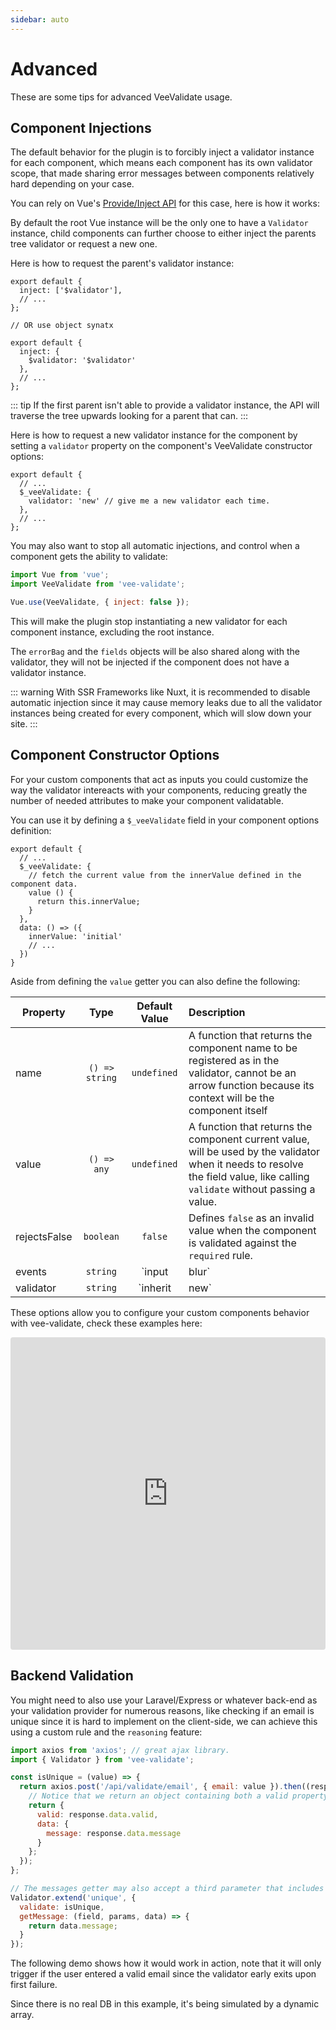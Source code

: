 ```yaml
---
sidebar: auto
---
```


# Advanced

These are some tips for advanced VeeValidate usage.

## Component Injections

The default behavior for the plugin is to forcibly inject a validator instance for each component, which means each component has its own validator scope, that made sharing error messages between components relatively hard depending on your case.

You can rely on Vue's [Provide/Inject API](https://vuejs.org/v2/api/#provide-inject) for this case, here is how it works:

By default the root Vue instance will be the only one to have a `Validator` instance, child components can further choose to either inject the parents tree validator or request a new one.

Here is how to request the parent's validator instance:

```js{2,9-11}
export default {
  inject: ['$validator'],
  // ...
};

// OR use object synatx

export default {
  inject: {
    $validator: '$validator'
  },
  // ...
};
```

::: tip
  If the first parent isn't able to provide a validator instance, the API will traverse the tree upwards looking for a parent that can.
:::

Here is how to request a new validator instance for the component by setting a `validator` property on the component's VeeValidate constructor options:

```js{4}
export default {
  // ...
  $_veeValidate: {
    validator: 'new' // give me a new validator each time.
  },
  // ...
};
```

You may also want to stop all automatic injections, and control when a component gets the ability to validate:

```js
import Vue from 'vue';
import VeeValidate from 'vee-validate';

Vue.use(VeeValidate, { inject: false });
```

This will make the plugin stop instantiating a new validator for each component instance, excluding the root instance.

The `errorBag` and the `fields` objects will be also shared along with the validator, they will not be injected if the component does not have a validator instance.

::: warning
    With SSR Frameworks like Nuxt, it is recommended to disable automatic injection since it may cause memory leaks due to all the validator instances being created for every component, which will slow down your site.
:::

## Component Constructor Options

For your custom components that act as inputs you could customize the way the validator intereacts with your components, reducing greatly the number of needed attributes to make your component validatable.

You can use it by defining a `$_veeValidate` field in your component options definition:

```js{3-8}
export default {
  // ...
  $_veeValidate: {
    // fetch the current value from the innerValue defined in the component data.
    value () {
      return this.innerValue;
    }
  },
  data: () => ({
    innerValue: 'initial'
    // ...
  })
}
```

Aside from defining the `value` getter you can also define the following:

| Property      | Type          | Default Value | Description |
| ------------- |:-------------:|:-------------:|:------------------- |
| name          | `() => string`  | `undefined`     | A function that returns the component name to be registered as in the validator, cannot be an arrow function because its context will be the component itself |
| value         | `() => any`     | `undefined`     |  A function that returns the component current value, will be used by the validator when it needs to resolve the field value, like calling `validate` without passing a value.|
| rejectsFalse  | `boolean`       |  `false`        | Defines `false` as an invalid value when the component is validated against the `required` rule. |
| events        | `string`        |  `input|blur`   | Pipe separated list of event names to validate when triggered. |
| validator     | `string`        |  `inherit|new`   |         Determines how the component get its validator instance, 'new' means it will always instantiate its own validator instance, 'inherit' means it will be injected by its parent using Provide/Inject API, the default is it will instantiate an instance unless it requests a `$validator` injection. |

These options allow you to configure your custom components behavior with vee-validate, check these examples here:

<iframe src="https://codesandbox.io/embed/2wyrp5z000" style="width:100%; height:500px; border:0; border-radius: 4px; overflow:hidden;" sandbox="allow-modals allow-forms allow-popups allow-scripts allow-same-origin"></iframe>

## Backend Validation

You might need to also use your Laravel/Express or whatever back-end as your validation provider for numerous reasons, like checking if an email is unique since it is hard to implement on the client-side, we can achieve this using a custom rule and the `reasoning` feature:

```js
import axios from 'axios'; // great ajax library.
import { Validator } from 'vee-validate';

const isUnique = (value) => {
  return axios.post('/api/validate/email', { email: value }).then((response) => {
    // Notice that we return an object containing both a valid property and a data property.
    return {
      valid: response.data.valid,
      data: {
        message: response.data.message
      }
    };
  });
};

// The messages getter may also accept a third parameter that includes the data we returned earlier.
Validator.extend('unique', {
  validate: isUnique,
  getMessage: (field, params, data) => {
    return data.message;
  }
});
```

The following demo shows how it would work in action, note that it will only trigger if the user entered a valid email since the validator early exits upon first failure.

Since there is no real DB in this example, it's being simulated by a dynamic array.
